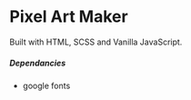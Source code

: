 # Pixel Art Maker

Built with HTML, SCSS and Vanilla JavaScript.

##### Dependancies
- google fonts

